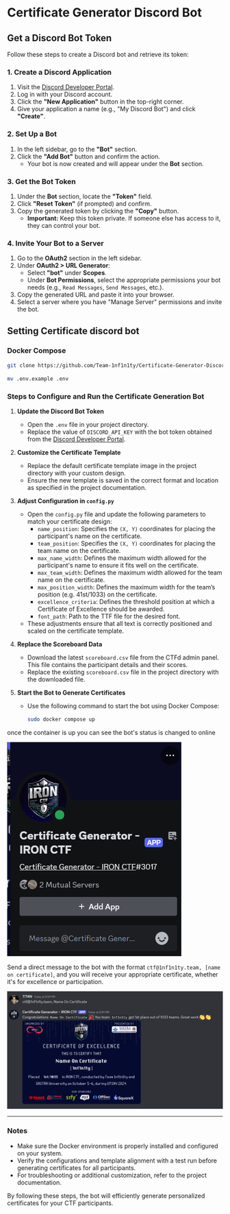 # Certificate Generator Discord Bot

## Get a Discord Bot Token

Follow these steps to create a Discord bot and retrieve its token:

### 1. **Create a Discord Application**

1. Visit the [Discord Developer Portal](https://discord.com/developers/applications).
2. Log in with your Discord account.
3. Click the **"New Application"** button in the top-right corner.
4. Give your application a name (e.g., "My Discord Bot") and click **"Create"**.

### 2. **Set Up a Bot**

1. In the left sidebar, go to the **"Bot"** section.
2. Click the **"Add Bot"** button and confirm the action.
   - Your bot is now created and will appear under the **Bot** section.

### 3. **Get the Bot Token**

1. Under the **Bot** section, locate the **"Token"** field.
2. Click **"Reset Token"** (if prompted) and confirm.
3. Copy the generated token by clicking the **"Copy"** button.
   - **Important:** Keep this token private. If someone else has access to it, they can control your bot.

### 4. **Invite Your Bot to a Server**

1. Go to the **OAuth2** section in the left sidebar.
2. Under **OAuth2 > URL Generator**:
   - Select **"bot"** under **Scopes**.
   - Under **Bot Permissions**, select the appropriate permissions your bot needs (e.g., `Read Messages`, `Send Messages`, etc.).
3. Copy the generated URL and paste it into your browser.
4. Select a server where you have "Manage Server" permissions and invite the bot.

## Setting Certificate discord bot

### Docker Compose

```bash
git clone https://github.com/Team-1nf1n1ty/Certificate-Generator-Discord-Bot.git
```

```bash
mv .env.example .env
```

### Steps to Configure and Run the Certificate Generation Bot  

1. **Update the Discord Bot Token**  
   - Open the `.env` file in your project directory.  
   - Replace the value of `DISCORD_API_KEY` with the bot token obtained from the [Discord Developer Portal](https://discord.com/developers/applications).  

2. **Customize the Certificate Template**  
   - Replace the default certificate template image in the project directory with your custom design.  
   - Ensure the new template is saved in the correct format and location as specified in the project documentation.  

3. **Adjust Configuration in `config.py`**  
   - Open the `config.py` file and update the following parameters to match your certificate design:  
     - `name_position`: Specifies the `(X, Y)` coordinates for placing the participant's name on the certificate.  
     - `team_position`: Specifies the `(X, Y)` coordinates for placing the team name on the certificate.  
     - `max_name_width`: Defines the maximum width allowed for the participant's name to ensure it fits well on the certificate.  
     - `max_team_width`: Defines the maximum width allowed for the team name on the certificate.  
     - `max_position_width`: Defines the maximum width for the team’s position (e.g. 41st/1033) on the certificate.  
     - `excellence_criteria`: Defines the threshold position at which a Certificate of Excellence should be awarded.
     - `font_path`: Path to the TTF file for the desired font.
   - These adjustments ensure that all text is correctly positioned and scaled on the certificate template.  

4. **Replace the Scoreboard Data**  
   - Download the latest `scoreboard.csv` file from the CTFd admin panel. This file contains the participant details and their scores.  
   - Replace the existing `scoreboard.csv` file in the project directory with the downloaded file.  

5. **Start the Bot to Generate Certificates**  
   - Use the following command to start the bot using Docker Compose:  

     ```bash
     sudo docker compose up
     ```

once the container is up you can see the bot's status is changed to online

![Online](./images/image2.png)

Send a direct message to the bot with the format `ctf@1nf1n1ty.team, [name on certificate]`, and you will receive your appropriate certificate, whether it's for excellence or participation.

![Certificate](./images/image.png)

---

### Notes

- Make sure the Docker environment is properly installed and configured on your system.  
- Verify the configurations and template alignment with a test run before generating certificates for all participants.  
- For troubleshooting or additional customization, refer to the project documentation.  

By following these steps, the bot will efficiently generate personalized certificates for your CTF participants.
